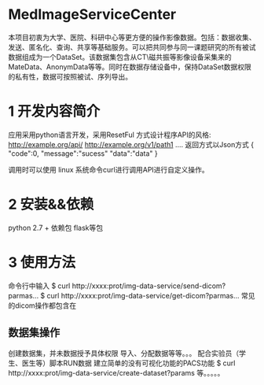 # MedImageServiceCenter
本项目初衷为大学、医院、科研中心等更方便的操作影像数据。包括：数据收集、发送、匿名化、查询、共享等基础服务。可以把共同参与同一课题研究的所有被试数据组成为一个DataSet。该数据集包含从CT\磁共振等影像设备采集来的MateData、AnonymData等等。同时在数据存储设备中，保持DataSet数据权限的私有性，数据可按照被试、序列导出。
# 1 开发内容简介
应用采用python语言开发，采用ResetFul 方式设计程序API的风格:
http://example.org/api/
http://example.org/v1/path1
....
返回方式以Json方式
{
"code":0,
"message":"sucess"
"data":"data"
}

调用时可以使用
linux 系统命令curl进行调用API进行自定义操作。

# 2 安装&&依赖
python 2.7 +
依赖包
flask等包
# 3 使用方法
命令行中输入
$ curl  http://xxxx:prot/img-data-service/send-dicom?parmas...
$ curl  http://xxxx:prot/img-data-service/get-dicom?parmas...
常见的dicom操作都包含在

## 数据集操作
创建数据集，并未数据授予具体权限
导入、分配数据等等。。。
配合实验员（学生、医生等）脚本RUN数据
建立简单的没有可视化功能的PACS功能
$ curl  http://xxxx:prot/img-data-service/create-dataset?params
等。。。。。
